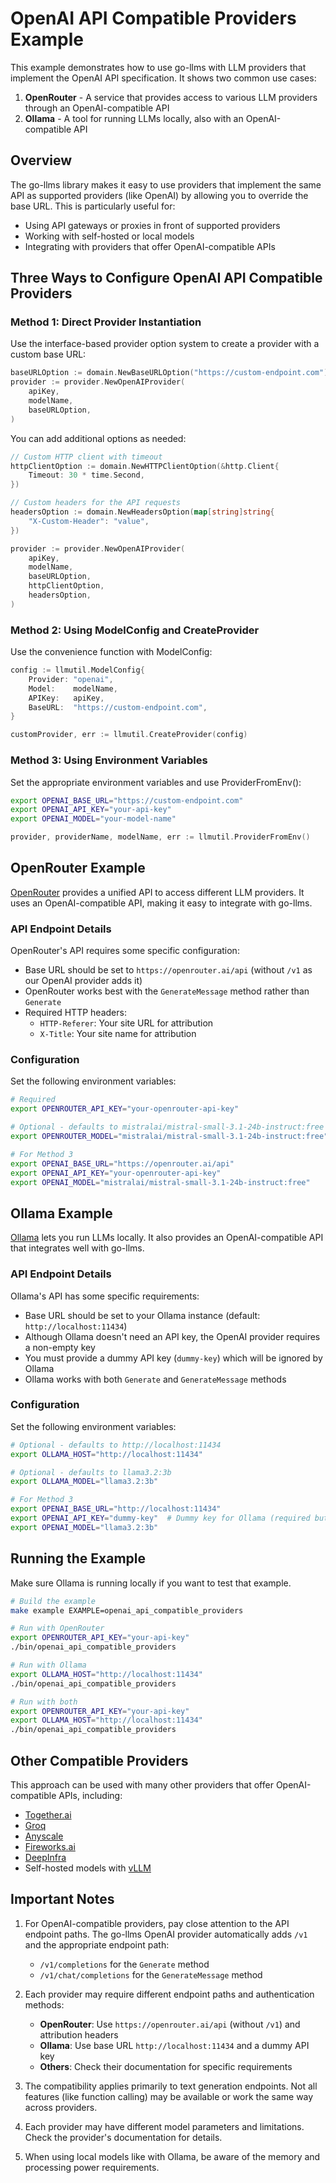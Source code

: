 # OpenAI API Compatible Providers Example

This example demonstrates how to use go-llms with LLM providers that implement the OpenAI API specification. It shows two common use cases:

1. **OpenRouter** - A service that provides access to various LLM providers through an OpenAI-compatible API
2. **Ollama** - A tool for running LLMs locally, also with an OpenAI-compatible API

## Overview

The go-llms library makes it easy to use providers that implement the same API as supported providers (like OpenAI) by allowing you to override the base URL. This is particularly useful for:

- Using API gateways or proxies in front of supported providers
- Working with self-hosted or local models
- Integrating with providers that offer OpenAI-compatible APIs

## Three Ways to Configure OpenAI API Compatible Providers

### Method 1: Direct Provider Instantiation

Use the interface-based provider option system to create a provider with a custom base URL:

```go
baseURLOption := domain.NewBaseURLOption("https://custom-endpoint.com")
provider := provider.NewOpenAIProvider(
    apiKey,
    modelName,
    baseURLOption,
)
```

You can add additional options as needed:

```go
// Custom HTTP client with timeout
httpClientOption := domain.NewHTTPClientOption(&http.Client{
    Timeout: 30 * time.Second,
})

// Custom headers for the API requests
headersOption := domain.NewHeadersOption(map[string]string{
    "X-Custom-Header": "value",
})

provider := provider.NewOpenAIProvider(
    apiKey,
    modelName,
    baseURLOption,
    httpClientOption,
    headersOption,
)
```

### Method 2: Using ModelConfig and CreateProvider

Use the convenience function with ModelConfig:

```go
config := llmutil.ModelConfig{
    Provider: "openai",
    Model:    modelName,
    APIKey:   apiKey,
    BaseURL:  "https://custom-endpoint.com",
}

customProvider, err := llmutil.CreateProvider(config)
```

### Method 3: Using Environment Variables

Set the appropriate environment variables and use ProviderFromEnv():

```bash
export OPENAI_BASE_URL="https://custom-endpoint.com"
export OPENAI_API_KEY="your-api-key"
export OPENAI_MODEL="your-model-name"
```

```go
provider, providerName, modelName, err := llmutil.ProviderFromEnv()
```

## OpenRouter Example

[OpenRouter](https://openrouter.ai/) provides a unified API to access different LLM providers. It uses an OpenAI-compatible API, making it easy to integrate with go-llms.

### API Endpoint Details

OpenRouter's API requires some specific configuration:

- Base URL should be set to `https://openrouter.ai/api` (without `/v1` as our OpenAI provider adds it)
- OpenRouter works best with the `GenerateMessage` method rather than `Generate`
- Required HTTP headers:
  - `HTTP-Referer`: Your site URL for attribution
  - `X-Title`: Your site name for attribution

### Configuration

Set the following environment variables:

```bash
# Required
export OPENROUTER_API_KEY="your-openrouter-api-key"

# Optional - defaults to mistralai/mistral-small-3.1-24b-instruct:free
export OPENROUTER_MODEL="mistralai/mistral-small-3.1-24b-instruct:free"

# For Method 3
export OPENAI_BASE_URL="https://openrouter.ai/api"
export OPENAI_API_KEY="your-openrouter-api-key"
export OPENAI_MODEL="mistralai/mistral-small-3.1-24b-instruct:free"
```

## Ollama Example

[Ollama](https://ollama.ai/) lets you run LLMs locally. It also provides an OpenAI-compatible API that integrates well with go-llms.

### API Endpoint Details

Ollama's API has some specific requirements:

- Base URL should be set to your Ollama instance (default: `http://localhost:11434`)
- Although Ollama doesn't need an API key, the OpenAI provider requires a non-empty key
- You must provide a dummy API key (`dummy-key`) which will be ignored by Ollama
- Ollama works with both `Generate` and `GenerateMessage` methods

### Configuration

Set the following environment variables:

```bash
# Optional - defaults to http://localhost:11434
export OLLAMA_HOST="http://localhost:11434"

# Optional - defaults to llama3.2:3b
export OLLAMA_MODEL="llama3.2:3b"

# For Method 3
export OPENAI_BASE_URL="http://localhost:11434"
export OPENAI_API_KEY="dummy-key"  # Dummy key for Ollama (required but ignored)
export OPENAI_MODEL="llama3.2:3b"
```

## Running the Example

Make sure Ollama is running locally if you want to test that example.

```bash
# Build the example
make example EXAMPLE=openai_api_compatible_providers

# Run with OpenRouter
export OPENROUTER_API_KEY="your-api-key"
./bin/openai_api_compatible_providers

# Run with Ollama
export OLLAMA_HOST="http://localhost:11434"
./bin/openai_api_compatible_providers

# Run with both
export OPENROUTER_API_KEY="your-api-key"
export OLLAMA_HOST="http://localhost:11434"
./bin/openai_api_compatible_providers
```

## Other Compatible Providers

This approach can be used with many other providers that offer OpenAI-compatible APIs, including:

- [Together.ai](https://www.together.ai/)
- [Groq](https://groq.com/)
- [Anyscale](https://www.anyscale.com/)
- [Fireworks.ai](https://fireworks.ai/)
- [DeepInfra](https://deepinfra.com/)
- Self-hosted models with [vLLM](https://github.com/vllm-project/vllm)

## Important Notes

1. For OpenAI-compatible providers, pay close attention to the API endpoint paths. The go-llms OpenAI provider automatically adds `/v1` and the appropriate endpoint path:
   - `/v1/completions` for the `Generate` method
   - `/v1/chat/completions` for the `GenerateMessage` method

2. Each provider may require different endpoint paths and authentication methods:
   - **OpenRouter**: Use `https://openrouter.ai/api` (without `/v1`) and attribution headers
   - **Ollama**: Use base URL `http://localhost:11434` and a dummy API key
   - **Others**: Check their documentation for specific requirements

3. The compatibility applies primarily to text generation endpoints. Not all features (like function calling) may be available or work the same way across providers.

4. Each provider may have different model parameters and limitations. Check the provider's documentation for details.

5. When using local models like with Ollama, be aware of the memory and processing power requirements.